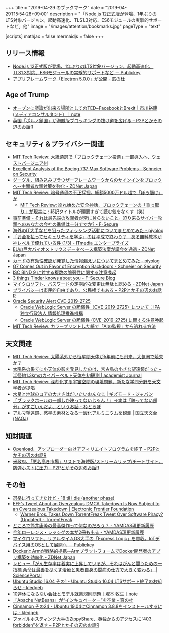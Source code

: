 +++
title = "2019-04-29 のブックマーク"
date =  "2019-04-29T15:54:28+09:00"
description = "「Node.js 12正式版が登場、1年ぶりのLTS対象バージョン。起動高速化、TLS1.3対応、ES6モジュールの実験的サポートなど」他"
image = "/images/attention/bookmarks.jpg"
pageType = "text"

[scripts]
  mathjax = false
  mermaidjs = false
+++

## リリース情報

- [Node.js 12正式版が登場、1年ぶりのLTS対象バージョン。起動高速化、TLS1.3対応、ES6モジュールの実験的サポートなど － Publickey](https://www.publickey1.jp/blog/19/nodejs_121ltstls13es6.html)
- [アプリフレームワーク「Electron 5.0.0」が公開 - 窓の杜](https://forest.watch.impress.co.jp/docs/news/1182134.html)

## Age of Trump

- [オープンに議論が出来る場所としてのTED~FacebookとBrexit｜市川裕康 (メディアコンサルタント）｜note](https://note.mu/socialcompany/n/nd1362213de7a)
- [英国「ポルノ鎖国」が海賊版ブロッキングの抜け道を広げる – P2Pとかその辺のお話R](https://p2ptk.org/copyright/1841)

## セキュリティ＆プライバシー関連

- [MIT Tech Review: 大統領選で「ブロックチェーン投票」一部導入へ、ウェストバージニア州](https://www.technologyreview.jp/nl/west-virginia-will-allow-blockchain-voting-in-the-2020-election-thats-a-risky-idea/)
- [Excellent Analysis of the Boeing 737 Max Software Problems - Schneier on Security](https://www.schneier.com/blog/archives/2019/04/excellent_analy.html)
- [グーグル、組み込みブラウザーフレームワークからのサインインをブロックへ--中間者攻撃対策を強化 - ZDNet Japan](https://japan.zdnet.com/article/35136101/)
- [MIT Tech Review: 暗号通貨の不正採掘、総額5000万ドル超で「ぼろ儲け」か](https://www.technologyreview.jp/s/132611/a-criminal-multi-million-dollar-crypto-mining-ecosystem-has-been-uncovered/)
    - [MIT Tech Review: 崩れ始めた安全神話、ブロックチェーンの「乗っ取り」が現実に](https://www.technologyreview.jp/s/137323/once-hailed-as-unhackable-blockchains-are-now-getting-hacked/) : 邦訳タイトルが頭悪すぎて読む気をなくす（笑）
- [事前準備 - それは最先端の攻撃者が常に怠らないこと。迫り来るサイバー攻撃へのあなたの会社の準備は十分ですか? - F-Secure](https://blog.f-secure.com/ja/preparation-advanced-attackers/)
- [海外のIT大手などを狙ったフィッシング活動についてまとめてみた - piyolog](https://piyolog.hatenadiary.jp/entry/2019/04/23/063000)
- [「お金を払ってセキュリティを学ぶ」のは平成で終わり？　ある無料教本が神レベルで優れている件 (1/3) - ITmedia エンタープライズ](https://www.itmedia.co.jp/enterprise/articles/1904/24/news032.html)
- [EUの巨大バイオメトリクスデータベース構築法案が議会を通過 - ZDNet Japan](https://japan.zdnet.com/article/35136230/)
- [カードの有効性確認が発覚した情報漏えいについてまとめてみた - piyolog](https://piyolog.hatenadiary.jp/entry/2019/04/24/063336)
- [G7 Comes Out in Favor of Encryption Backdoors - Schneier on Security](https://www.schneier.com/blog/archives/2019/04/g7_comes_out_in.html)
- [ISC BIND 9 に対する複数の脆弱性に関する注意喚起](https://www.jpcert.or.jp/at/2019/at190019.html)
- [3 things Tinder knows about you - F-Secure Blog](https://blog.f-secure.com/tinder-knows-about-you/)
- [マイクロソフト、パスワードの定期的な変更は無駄と認める - ZDNet Japan](https://japan.zdnet.com/article/35136388/)
- [プライバシーは市民的自由であり、公民権でもある – P2Pとかその辺のお話R](https://p2ptk.org/privacy/1847)
- [Oracle Security Alert CVE-2019-2725](https://www.oracle.com/technetwork/security-advisory/alert-cve-2019-2725-5466295.html)
    - [Oracle WebLogic Server の脆弱性（CVE-2019-2725）について：IPA 独立行政法人 情報処理推進機構](https://www.ipa.go.jp/security/ciadr/vul/20190428_WebLogicServer.html)
    - [Oracle WebLogic Server の脆弱性 (CVE-2019-2725) に関する注意喚起](https://www.jpcert.or.jp/at/2019/at190020.html)
- [MIT Tech Review: カラープリントした紙で「AIの監視」から逃れる方法](https://www.technologyreview.jp/nl/how-to-hide-from-the-ai-surveillance-state-with-a-color-printout/)

## 天文関連

- [MIT Tech Review: 太陽系外から恒星間天体が5年前にも飛来、大気圏で焼失か？](https://www.technologyreview.jp/nl/a-meteor-that-came-from-another-solar-system-may-have-hit-earth-in-2014/)
- [太陽系の果てに小天体の影を発見したのは、宮古島の小さな望遠鏡だった – 半径約1.3kmのカイパーベルト天体を初観測 | academist Journal](https://academist-cf.com/journal/?p=10540)
- [MIT Tech Review: 深刻化する宇宙空間の環境問題、新たな学問分野を天文学者が提唱](https://www.technologyreview.jp/s/121190/we-are-starting-to-wreck-the-environment-around-our-planet-now-too/)
- [水星と地球のコアの大きさはだいたいおんなじ | ギズモード・ジャパン](https://www.gizmodo.jp/2019/04/mercury-has-solid-inner-core.html)
- [「ブラックホールの一部しか映ってないじゃん！」→実は「映ってない部分」がすごいんだよ、というお話 - ねとらぼ](https://nlab.itmedia.co.jp/nl/articles/1904/23/news034.html)
- [アルマ望遠鏡、惑星の素材となる一酸化アルミニウムを観測 | 国立天文台(NAOJ)](https://www.nao.ac.jp/news/science/2019/20190426-alma.html)

## 知財関連

- [Openload、アップローダー向けアフィリエイトプログラムを終了 – P2Pとかその辺のお話R](https://p2ptk.org/copyright/1833)
- [米政府、「悪名高き市場」リストで海賊版/ストリームリップ/チートサイト、防弾ホストに圧力 – P2Pとかその辺のお話R](https://p2ptk.org/copyright/1854)

## その他

- [選挙に行ってきたけど - 18 til i die (another phase)](http://k3c.hatenablog.com/entry/2019/04/21/132526)
- [EFF’s Tweet About an Overzealous DMCA Takedown Is Now Subject to an Overzealous Takedown | Electronic Frontier Foundation](https://www.eff.org/deeplinks/2019/04/effs-tweet-about-overzealous-dmca-takedown-now-subject-overzealous-takedown)
    - [Warner Bros. Takes Down TorrentFreak Tweet Over Software Piracy? (Updated) - TorrentFreak](https://torrentfreak.com/warner-bros-takes-down-torrentfreak-tweet-over-software-piracy/)
- [ところで筒井康隆の最高傑作って何なのだろう？ - YAMDAS現更新履歴](https://yamdas.hatenablog.com/entry/20190422/tsutsuiyasutaka)
- [今年ローレンス・レッシグの本が2冊も出る - YAMDAS現更新履歴](https://yamdas.hatenablog.com/entry/20190422/lawrencelessig)
- [マイクロソフト、リアルタイムOS大手の「Express Logic」を買収。IoTデバイス用のOSとして展開へ － Publickey](https://www.publickey1.jp/blog/19/osexpress_logiciotos.html)
- [DockerとArmが戦略的提携--ArmプラットフォームでDocker開発者のアプリ構築を効率化 - ZDNet Japan](https://japan.zdnet.com/article/35136328/)
- [レビュー「がん生存率は着実に上昇しているが、それはがんと闘うための一指標 余命は最善を尽くす治療と患者自身の闘病の仕方で大きく変わる」 | SciencePortal](https://scienceportal.jst.go.jp/news/newsflash_review/review/2019/04/20190426_01.html)
- [Ubuntu Studio 16.04 その1 - Ubuntu Studio 16.04 LTSサポート終了のお知らせ - kledgeb](https://kledgeb.blogspot.com/2019/04/ubuntu-studio-1604-1-ubuntu-studio-1604.html)
- [10連休にならない会社とモデル就業規則問題｜塚本 牧生｜note](https://note.mu/tsukamoto/n/n33f6870887b6)
- [「Apache NetBeans」が“インキュベーター”を卒業 - 窓の杜](https://forest.watch.impress.co.jp/docs/news/1182515.html)
- [Cinnamon その24 - Ubuntu 19.04にCinnamon 3.8.8をインストールするには - kledgeb](https://kledgeb.blogspot.com/2019/04/cinnamon-24-ubuntu-1904cinnamon-388.html)
- [ファイルホスティング大手のZippyShare、英独からのアクセスに“403 forbidden”を返す – P2Pとかその辺のお話R](https://p2ptk.org/copyright/1857)
